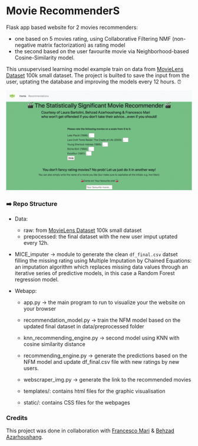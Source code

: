 # Movie RecommenderS
Flask app based website for 2 movies recommenders: 
- one based on 5 movies rating, using Collaborative Filtering NMF (non-negative matrix factorization) as rating model 
- the second based on the user favourite movie via Neighborhood-based Cosine-Similarity model.

This unsupervised learning model example train on data from [MovieLens Dataset](https://grouplens.org/datasets/movielens/) 100k small dataset. The project is builted to save the input from the user, uptating the database and improving the models every 12 hours. ⏰

![MovRec](MovRec.gif)



###  ➡️  Repo Structure
* Data: 
    * raw: from [MovieLens Dataset](https://grouplens.org/datasets/movielens/) 100k small dataset
    * prepocessed: the final dataset with the new user imput uptated every 12h. 

* MICE_imputer -> module to generate the clean `df_final.csv` datset filling the missing rating using Multiple Imputation by Chained Equations: an imputation algorithm which replaces missing data values through an iterative series of predictive models, in this case a Random Forest regression model.

* Webapp:
    * app.py -> the main program to run to visualize your the website on your browser
    * recommendation_model.py -> train the NFM model based on the updated final dataset in data/preprocessed folder
    * knn_recommending_engine.py -> second model using KNN with cosine similarity distance
    * recommending_engine.py -> generate the predictions based on the NFM model and update df_final.csv file with new ratings by new users.
   
    * webscraper_img.py -> generate the link to the recommended movies

    * templates/: contains html files for the graphic visualisation
    * static/: contains CSS files for the webpages

### Credits

This project was done in collaboration with [Francesco Mari](https://github.com/fra-mari) & [Behzad Azarhoushang](https://github.com/behzad1195).
